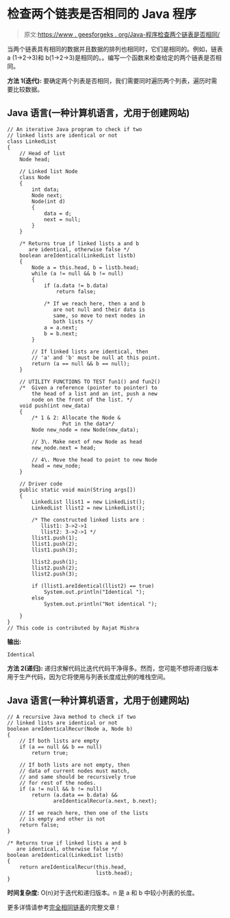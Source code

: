 # 检查两个链表是否相同的 Java 程序

> 原文:[https://www . geesforgeks . org/Java-程序检查两个链表是否相同/](https://www.geeksforgeeks.org/java-program-to-check-if-two-linked-lists-are-identical/)

当两个链表具有相同的数据并且数据的排列也相同时，它们是相同的。例如，链表 a (1->2->3)和 b(1->2->3)是相同的。。编写一个函数来检查给定的两个链表是否相同。

**方法 1(迭代):**
要确定两个列表是否相同，我们需要同时遍历两个列表，遍历时需要比较数据。

## Java 语言(一种计算机语言，尤用于创建网站)

```
// An iterative Java program to check if two 
// linked lists are identical or not
class LinkedList
{
    // Head of list
    Node head;  

    // Linked list Node
    class Node
    {
        int data;
        Node next;
        Node(int d) 
        { 
            data = d; 
            next = null; 
        }
    }

    /* Returns true if linked lists a and b 
       are identical, otherwise false */
    boolean areIdentical(LinkedList listb)
    {
        Node a = this.head, b = listb.head;
        while (a != null && b != null)
        {
            if (a.data != b.data)
                return false;

            /* If we reach here, then a and b 
               are not null and their data is 
               same, so move to next nodes in 
               both lists */
            a = a.next;
            b = b.next;
        }

        // If linked lists are identical, then 
        // 'a' and 'b' must be null at this point.
        return (a == null && b == null);
    }

    // UTILITY FUNCTIONS TO TEST fun1() and fun2() 
    /*  Given a reference (pointer to pointer) to 
        the head of a list and an int, push a new 
        node on the front of the list. */
    void push(int new_data)
    {
        /* 1 & 2: Allocate the Node &
                  Put in the data*/
        Node new_node = new Node(new_data);

        // 3\. Make next of new Node as head 
        new_node.next = head;

        // 4\. Move the head to point to new Node 
        head = new_node;
    }

    // Driver code
    public static void main(String args[])
    {
        LinkedList llist1 = new LinkedList();
        LinkedList llist2 = new LinkedList();

        /* The constructed linked lists are :
           llist1: 3->2->1
           llist2: 3->2->1 */
        llist1.push(1);
        llist1.push(2);
        llist1.push(3);

        llist2.push(1);
        llist2.push(2);
        llist2.push(3);

        if (llist1.areIdentical(llist2) == true)
            System.out.println("Identical ");
        else
            System.out.println("Not identical ");

    }
} 
// This code is contributed by Rajat Mishra 
```

**输出:**

```
Identical
```

**方法 2(递归):**
递归求解代码比迭代代码干净得多。然而，您可能不想将递归版本用于生产代码，因为它将使用与列表长度成比例的堆栈空间。

## Java 语言(一种计算机语言，尤用于创建网站)

```
// A recursive Java method to check if two 
// linked lists are identical or not
boolean areIdenticalRecur(Node a, Node b)
{
    // If both lists are empty
    if (a == null && b == null)
        return true;

    // If both lists are not empty, then 
    // data of current nodes must match, 
    // and same should be recursively true 
    // for rest of the nodes.
    if (a != null && b != null)
        return (a.data == b.data) &&
               areIdenticalRecur(a.next, b.next);

    // If we reach here, then one of the lists
    // is empty and other is not
    return false;
}

/* Returns true if linked lists a and b 
   are identical, otherwise false */
boolean areIdentical(LinkedList listb)
{
    return areIdenticalRecur(this.head, 
                             listb.head);
}
```

**时间复杂度:** O(n)对于迭代和递归版本。n 是 a 和 b 中较小列表的长度。

更多详情请参考[完全相同链表](https://www.geeksforgeeks.org/identical-linked-lists/)的完整文章！
